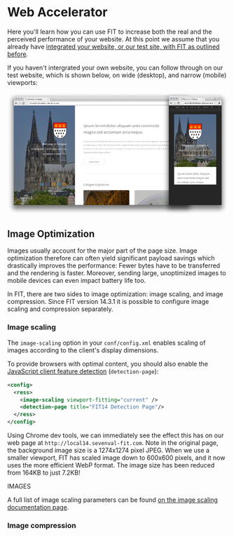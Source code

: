 # Web Accelerator

Here you'll learn how you can use FIT to increase both the real and the perceived performance of your website. At this point we assume that you already have [integrated your website, or our test site, with FIT as outlined before](https://developer.sevenval.com/start/tutorials/integration.html).

If you haven't intergrated your own website, you can follow through on our test website, which is shown below, on wide (desktop), and narrow (mobile) viewports:

![FIT demo site](https://raw.githubusercontent.com/ruborg/sevenval-tutorials/master/web-accelerator/images/fit-demo-site.jpg "FIT demo site, viwed on large and small viewports")

## Image Optimization

Images usually account for the major part of the page size. Image optimization therefore can often yield significant payload savings which drastically improves the performance: Fewer bytes have to be transferred and the rendering is faster. Moreover, sending large, unoptimized images to mobile devices can even impact battery life too.

In FIT, there are two sides to image optimization: image scaling, and image compression. Since FIT version 14.3.1 it is possible to configure image scaling and compression separately.

### Image scaling

The `image-scaling` option in your `conf/config.xml` enables scaling of images according to the client's display dimensions.

To provide browsers with optimal content, you should also enable the [JavaScript client feature detection](https://developer.sevenval.com/docs/current/ress/DC_detectionPage.html) (`detection-page`):

```xml
<config>
  <ress>
    <image-scaling viewport-fitting="current" />
    <detection-page title="FIT14 Detection Page"/>
  </ress>
</config>
```

Using Chrome dev tools, we can immediately see the effect this has on our web page at `http://local14.sevenval-fit.com`. Note in the original page, the background image size is a 1274x1274 pixel JPEG. When we use a smaller viewport, FIT has scaled image down to 600x600 pixels, and it now uses the more efficient WebP format. The image size has been reduced from 164KB to just 7.2KB!

IMAGES

A full list of image scaling parameters can be found [on the image scaling documentation page](https://developer.sevenval.com/docs/current/ress/Image_Scaling.html).

### Image compression



